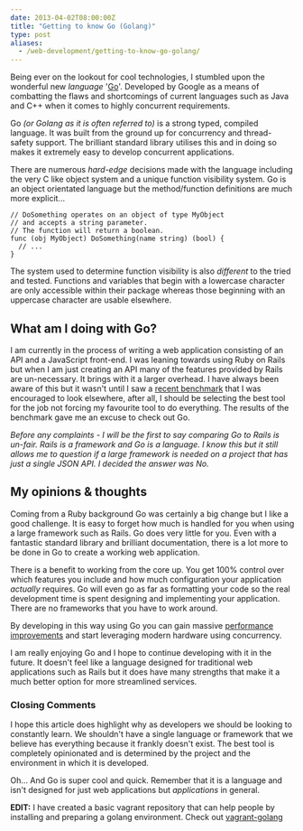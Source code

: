 ```yaml
---
date: 2013-04-02T08:00:00Z
title: "Getting to know Go (Golang)"
type: post
aliases:
  - /web-development/getting-to-know-go-golang/
---
```


Being ever on the lookout for cool technologies, I stumbled upon the wonderful new *language* '[Go][golang]'. Developed by Google as a means of combatting the flaws and shortcomings of current languages such as Java and C++ when it comes to highly concurrent requirements.

Go *(or Golang as it is often referred to)* is a strong typed, compiled language. It was built from the ground up for concurrency and thread-safety support. The brilliant standard library utilises this and in doing so makes it extremely easy to  develop concurrent applications.

There are numerous *hard-edge* decisions made with the language including the very C like object system and a unique function visibility system. Go is an object orientated language but the method/function definitions are much more explicit...

```golang
// DoSomething operates on an object of type MyObject
// and accepts a string parameter.
// The function will return a boolean.
func (obj MyObject) DoSomething(name string) (bool) {
  // ...
}
```

The system used to determine function visibility is also *different* to the tried and tested. Functions and variables that begin with a lowercase character are only accessible within their package whereas those beginning with an uppercase character are usable elsewhere.

## What am I doing with Go?

I am currently in the process of writing a web application consisting of an API and a JavaScript front-end. I was leaning towards using Ruby on Rails but when I am just creating an API many of the features provided by Rails are un-necessary. It brings with it a larger overhead. I have always been aware of this but it wasn't until I saw a [recent benchmark][benchmark] that I was encouraged to look elsewhere, after all, I should be selecting the best tool for the job not forcing my favourite tool to do everything. The results of the benchmark gave me an excuse to check out Go.

*Before any complaints - I will be the first to say comparing Go to Rails is un-fair. Rails is a framework and Go is a language. I know this but it still allows me to question if a large framework is needed on a project that has just a single JSON API. I decided the answer was No.*

## My opinions & thoughts

Coming from a Ruby background Go was certainly a big change but I like a good challenge. It is easy to forget how much is handled for you when using a large framework such as Rails. Go does very little for you. Even with a fantastic standard library and brilliant documentation, there is a lot more to be done in Go to create a working web application.

There is a benefit to working from the core up. You get 100% control over which features you include and how much configuration your application *actually* requires. Go will even go as far as formatting your code so the real development time is spent designing and implementing your application. There are no frameworks that you have to work around.

By developing in this way using Go you can gain massive [performance improvements][performance] and start leveraging modern hardware using concurrency.

I am really enjoying Go and I hope to continue developing with it in the future. It doesn't feel like a language designed for traditional web applications such as Rails but it does have many strengths that make it a much better option for more streamlined services.

### Closing Comments

I hope this article does highlight why as developers we should be looking to constantly learn. We shouldn't have a single language or framework that we believe has everything because it frankly doesn't exist. The best tool is completely opinionated and is determined by the project and the environment in which it is developed.

Oh… And Go is super cool and quick. Remember that it is a language and isn't designed for just web applications but *applications* in general.

**EDIT:** I have created a basic vagrant repository that can help people by installing and preparing a golang environment. Check out [vagrant-golang][vagrant_golang]

[golang]: http://golang.org/ "Golang"
[benchmark]: http://www.techempower.com/blog/2013/03/28/framework-benchmarks/ "Framework Benchmarks"
[performance]: http://blog.iron.io/2013/03/how-we-went-from-30-servers-to-2-go.html "Performance Improvements using Go"
[vagrant_golang]: https://github.com/dcoxall/vagrant-golang "dcoxall/vagrant-golang"
